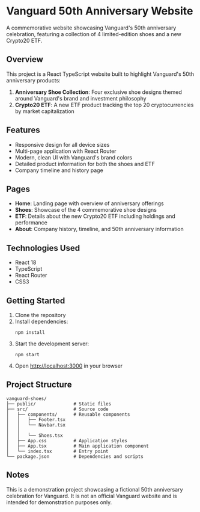 # Vanguard 50th Anniversary Website

A commemorative website showcasing Vanguard's 50th anniversary celebration, featuring a collection of 4 limited-edition shoes and a new Crypto20 ETF.

## Overview

This project is a React TypeScript website built to highlight Vanguard's 50th anniversary products:

1. **Anniversary Shoe Collection**: Four exclusive shoe designs themed around Vanguard's brand and investment philosophy
2. **Crypto20 ETF**: A new ETF product tracking the top 20 cryptocurrencies by market capitalization

## Features

- Responsive design for all device sizes
- Multi-page application with React Router
- Modern, clean UI with Vanguard's brand colors
- Detailed product information for both the shoes and ETF
- Company timeline and history page

## Pages

- **Home**: Landing page with overview of anniversary offerings
- **Shoes**: Showcase of the 4 commemorative shoe designs
- **ETF**: Details about the new Crypto20 ETF including holdings and performance
- **About**: Company history, timeline, and 50th anniversary information

## Technologies Used

- React 18
- TypeScript
- React Router
- CSS3

## Getting Started

1. Clone the repository
2. Install dependencies:
   ```
   npm install
   ```
3. Start the development server:
   ```
   npm start
   ```
4. Open [http://localhost:3000](http://localhost:3000) in your browser

## Project Structure

```
vanguard-shoes/
├── public/              # Static files
├── src/                 # Source code
│   ├── components/      # Reusable components
│   │   ├── Footer.tsx
│   │   └── Navbar.tsx
│   │   
│   │   └── Shoes.tsx
│   ├── App.css          # Application styles
│   ├── App.tsx          # Main application component
│   └── index.tsx        # Entry point
└── package.json         # Dependencies and scripts
```

## Notes

This is a demonstration project showcasing a fictional 50th anniversary celebration for Vanguard. It is not an official Vanguard website and is intended for demonstration purposes only.
